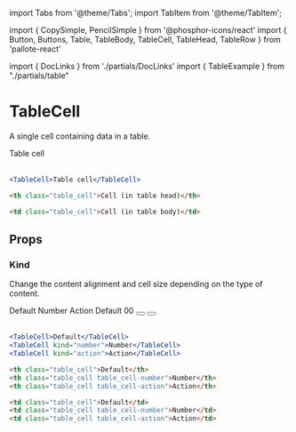 ---
---
import Tabs from '@theme/Tabs';
import TabItem from '@theme/TabItem';

import { CopySimple, PencilSimple } from '@phosphor-icons/react'
import { Button, Buttons, Table, TableBody, TableCell, TableHead, TableRow } from 'pallote-react'

import { DocLinks } from './partials/DocLinks'
import { TableExample } from "./partials/table"

# TableCell

A single cell containing data in a table.

<DocLinks
  figma="https://www.figma.com/design/bEeQ97jqZFWepD0x4oU5k7/Pallote?node-id=2819-4952&t=ZYFabUeMuvoaOdby-11"
  storybook="https://react.pallote.com/?path=/docs/components-tablecell--docs"
/>

<div class="docs_block">
  <Table>
    <TableBody>
      <TableRow>
        <TableCell>Table cell</TableCell>
      </TableRow>
    </TableBody>
  </Table>
</div>

<Tabs groupId="package" queryString>
  <TabItem value="react" label="React">

```jsx
<TableCell>Table cell</TableCell>
```
  </TabItem>
  <TabItem value="css" label="CSS">

```html
<th class="table_cell">Cell (in table head)</th>
```

```html
<td class="table_cell">Cell (in table body)</td>
```
  </TabItem>
</Tabs>

## Props

### Kind

Change the content alignment and cell size depending on the type of content.

<div class="docs_block">
  <Table>
    <TableHead>
      <TableRow>
        <TableCell>Default</TableCell>
        <TableCell kind="number">Number</TableCell>
        <TableCell kind="action">Action</TableCell>
      </TableRow>
    </TableHead>
    <TableBody>
      <TableRow>
        <TableCell>Default</TableCell>
        <TableCell kind="number">00</TableCell>
        <TableCell kind="action">
          <Buttons>
            <Button kind="icon" size="sm"><PencilSimple /></Button>
            <Button kind="icon" color="secondary" size="sm"><CopySimple /></Button>
          </Buttons>
        </TableCell>
      </TableRow>
    </TableBody>
  </Table>
</div>

<Tabs groupId="package" queryString>
  <TabItem value="react" label="React">

```jsx
<TableCell>Default</TableCell>
<TableCell kind="number">Number</TableCell>
<TableCell kind="action">Action</TableCell>
```
  </TabItem>
  <TabItem value="css" label="CSS">

```html
<th class="table_cell">Default</th>
<th class="table_cell table_cell-number">Number</th>
<th class="table_cell table_cell-action">Action</th>
```

```html
<td class="table_cell">Default</td>
<td class="table_cell table_cell-number">Number</td>
<td class="table_cell table_cell-action">Action</td>
```
  </TabItem>
</Tabs>

